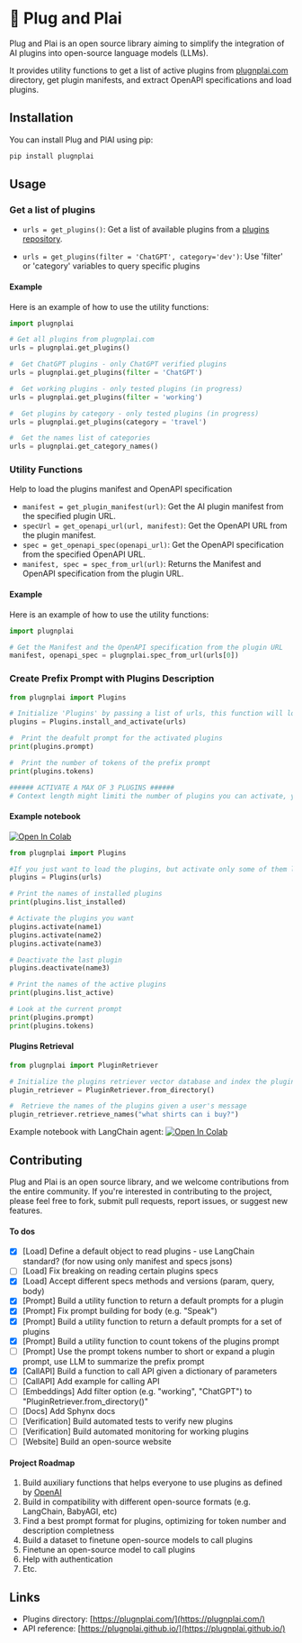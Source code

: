 # 🎸 Plug and Plai

Plug and Plai is an open source library aiming to simplify the integration of AI plugins into open-source language models (LLMs). 

It provides utility functions to get a list of active plugins from [plugnplai.com](https://plugnplai.com/) directory, get plugin manifests, and extract OpenAPI specifications and load plugins.

## Installation

You can install Plug and PlAI using pip:

```python
pip install plugnplai
```

## Usage

### Get a list of plugins

- `urls = get_plugins()`: Get a list of available plugins from a [plugins repository](https://www.plugplai.com/).

- `urls = get_plugins(filter = 'ChatGPT', category='dev')`: Use 'filter' or 'category' variables to query specific plugins 

#### Example

Here is an example of how to use the utility functions:

```python
import plugnplai

# Get all plugins from plugnplai.com
urls = plugnplai.get_plugins()

#  Get ChatGPT plugins - only ChatGPT verified plugins
urls = plugnplai.get_plugins(filter = 'ChatGPT')

#  Get working plugins - only tested plugins (in progress)
urls = plugnplai.get_plugins(filter = 'working')

#  Get plugins by category - only tested plugins (in progress)
urls = plugnplai.get_plugins(category = 'travel')

#  Get the names list of categories
urls = plugnplai.get_category_names()
```

### Utility Functions

Help to load the plugins manifest and OpenAPI specification

- `manifest = get_plugin_manifest(url)`: Get the AI plugin manifest from the specified plugin URL.
- `specUrl = get_openapi_url(url, manifest)`: Get the OpenAPI URL from the plugin manifest.
- `spec = get_openapi_spec(openapi_url)`: Get the OpenAPI specification from the specified OpenAPI URL.
- `manifest, spec = spec_from_url(url)`: Returns the Manifest and OpenAPI specification from the plugin URL.

#### Example

Here is an example of how to use the utility functions:

```python
import plugnplai

# Get the Manifest and the OpenAPI specification from the plugin URL 
manifest, openapi_spec = plugnplai.spec_from_url(urls[0])
```

### Create Prefix Prompt with Plugins Description
```python
from plugnplai import Plugins

# Initialize 'Plugins' by passing a list of urls, this function will load the plugins and build a default description to be used as prefix prompt
plugins = Plugins.install_and_activate(urls)

#  Print the deafult prompt for the activated plugins
print(plugins.prompt)

#  Print the number of tokens of the prefix prompt
print(plugins.tokens)

###### ACTIVATE A MAX OF 3 PLUGINS ######
# Context length might limiti the number of plugins you can activate, you need to make sure the prompt fits in your context lenght, leaving space for the user message
```

#### Example notebook
[![Open In Colab](https://colab.research.google.com/assets/colab-badge.svg)](https://colab.research.google.com/github/edreisMD/plugnplai/blob/main/examples/plugin_retriever_with_langchain_agent.ipynb)


```python
from plugnplai import Plugins

#If you just want to load the plugins, but activate only some of them later use Plugins(urls) instead
plugins = Plugins(urls)

# Print the names of installed plugins
print(plugins.list_installed)

# Activate the plugins you want
plugins.activate(name1)
plugins.activate(name2)
plugins.activate(name3)

# Deactivate the last plugin
plugins.deactivate(name3)

# Print the names of the active plugins
print(plugins.list_active)

# Look at the current prompt
print(plugins.prompt)
print(plugins.tokens)
```

#### Plugins Retrieval

```python
from plugnplai import PluginRetriever

# Initialize the plugins retriever vector database and index the plugins descriptions. Loading the plugins from plugnplai.com directory
plugin_retriever = PluginRetriever.from_directory()

#  Retrieve the names of the plugins given a user's message
plugin_retriever.retrieve_names("what shirts can i buy?")
```

Example notebook with LangChain agent:
[![Open In Colab](https://colab.research.google.com/assets/colab-badge.svg)](https://colab.research.google.com/github/edreisMD/plugnplai/blob/main/examples/plugin_retriever_with_langchain_agent.ipynb)


## Contributing

Plug and Plai is an open source library, and we welcome contributions from the entire community. If you're interested in contributing to the project, please feel free to fork, submit pull requests, report issues, or suggest new features.

#### To dos
- [x] [Load] Define a default object to read plugins - use LangChain standard? (for now using only manifest and specs jsons)
- [ ] [Load] Fix breaking on reading certain plugins specs
- [x] [Load] Accept different specs methods and versions (param, query, body)
- [x] [Prompt] Build a utility function to return a default prompts for a plugin
- [x] [Prompt] Fix prompt building for body (e.g. "Speak") 
- [x] [Prompt] Build a utility function to return a default prompts for a set of plugins
- [x] [Prompt] Build a utility function to count tokens of the plugins prompt
- [ ] [Prompt] Use the prompt tokens number to short or expand a plugin prompt, use LLM to summarize the prefix prompt
- [x] [CallAPI] Build a function to call API given a dictionary of parameters
- [ ] [CallAPI] Add example for calling API
- [ ] [Embeddings] Add filter option (e.g. "working", "ChatGPT") to "PluginRetriever.from_directory()"
- [ ] [Docs] Add Sphynx docs
- [ ] [Verification] Build automated tests to verify new plugins
- [ ] [Verification] Build automated monitoring for working plugins
- [ ] [Website] Build an open-source website

#### Project Roadmap
1. Build auxiliary functions that helps everyone to use plugins as defined by [OpenAI](https://platform.openai.com/docs/plugins/introduction)
2. Build in compatibility with different open-source formats (e.g. LangChain, BabyAGI, etc)
3. Find a best prompt format for plugins, optimizing for token number and description completness
4. Build a dataset to finetune open-source models to call plugins
5. Finetune an open-source model to call plugins
6. Help with authentication
7. Etc.

## Links

- Plugins directory: [https://plugnplai.com/](https://plugnplai.com/)
- API reference: [https://plugnplai.github.io/](https://plugnplai.github.io/)